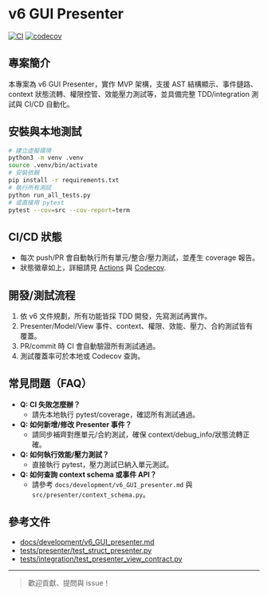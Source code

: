 # v6 GUI Presenter

[![CI](https://github.com/<YOUR_GITHUB_ORG>/<YOUR_REPO>/actions/workflows/python-app.yml/badge.svg)](https://github.com/<YOUR_GITHUB_ORG>/<YOUR_REPO>/actions)
[![codecov](https://codecov.io/gh/<YOUR_GITHUB_ORG>/<YOUR_REPO>/branch/main/graph/badge.svg?token=YOUR_CODECOV_TOKEN)](https://codecov.io/gh/<YOUR_GITHUB_ORG>/<YOUR_REPO>)

## 專案簡介

本專案為 v6 GUI Presenter，實作 MVP 架構，支援 AST 結構顯示、事件鏈路、context 狀態流轉、權限控管、效能壓力測試等，並具備完整 TDD/integration 測試與 CI/CD 自動化。

## 安裝與本地測試

```bash
# 建立虛擬環境
python3 -m venv .venv
source .venv/bin/activate
# 安裝依賴
pip install -r requirements.txt
# 執行所有測試
python run_all_tests.py
# 或直接用 pytest
pytest --cov=src --cov-report=term
```

## CI/CD 狀態
- 每次 push/PR 會自動執行所有單元/整合/壓力測試，並產生 coverage 報告。
- 狀態徽章如上，詳細請見 [Actions](https://github.com/<YOUR_GITHUB_ORG>/<YOUR_REPO>/actions) 與 [Codecov](https://codecov.io/gh/<YOUR_GITHUB_ORG>/<YOUR_REPO>).

## 開發/測試流程
1. 依 v6 文件規劃，所有功能皆採 TDD 開發，先寫測試再實作。
2. Presenter/Model/View 事件、context、權限、效能、壓力、合約測試皆有覆蓋。
3. PR/commit 時 CI 會自動驗證所有測試通過。
4. 測試覆蓋率可於本地或 Codecov 查詢。

## 常見問題（FAQ）
- **Q: CI 失敗怎麼辦？**
  - 請先本地執行 pytest/coverage，確認所有測試通過。
- **Q: 如何新增/修改 Presenter 事件？**
  - 請同步補齊對應單元/合約測試，確保 context/debug_info/狀態流轉正確。
- **Q: 如何執行效能/壓力測試？**
  - 直接執行 pytest，壓力測試已納入單元測試。
- **Q: 如何查詢 context schema 或事件 API？**
  - 請參考 `docs/development/v6_GUI_presenter.md` 與 `src/presenter/context_schema.py`。

## 參考文件
- [docs/development/v6_GUI_presenter.md](docs/development/v6_GUI_presenter.md)
- [tests/presenter/test_struct_presenter.py](tests/presenter/test_struct_presenter.py)
- [tests/integration/test_presenter_view_contract.py](tests/integration/test_presenter_view_contract.py)

---
> 歡迎貢獻、提問與 issue！
